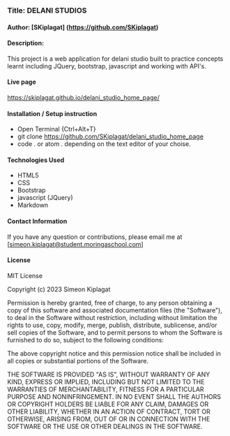 ### Title: DELANI STUDIOS

#### Author: [SKiplagat] (https://github.com/SKiplagat)

#### Description:
This project is a web application for delani studio  built to practice concepts learnt including JQuery, bootstrap, javascript and working with API's.

#### Live page
https://skiplagat.github.io/delani_studio_home_page/
#### Installation / Setup instruction
* Open Terminal {Ctrl+Alt+T}
* git clone https://github.com/SKiplagat/delani_studio_home_page
* code . or atom . depending on the text editor of your choise.

#### Technologies Used
* HTML5
* CSS
* Bootstrap
* javascript (JQuery)
* Markdown

#### Contact Information
If you have any question or contributions, please email me at [simeon.kiplagat@student.moringaschool.com]

#### License
MIT License

Copyright (c) 2023 Simeon Kiplagat

Permission is hereby granted, free of charge, to any person obtaining a copy
of this software and associated documentation files (the "Software"), to deal
in the Software without restriction, including without limitation the rights
to use, copy, modify, merge, publish, distribute, sublicense, and/or sell
copies of the Software, and to permit persons to whom the Software is
furnished to do so, subject to the following conditions:

The above copyright notice and this permission notice shall be included in all
copies or substantial portions of the Software.

THE SOFTWARE IS PROVIDED "AS IS", WITHOUT WARRANTY OF ANY KIND, EXPRESS OR
IMPLIED, INCLUDING BUT NOT LIMITED TO THE WARRANTIES OF MERCHANTABILITY,
FITNESS FOR A PARTICULAR PURPOSE AND NONINFRINGEMENT. IN NO EVENT SHALL THE
AUTHORS OR COPYRIGHT HOLDERS BE LIABLE FOR ANY CLAIM, DAMAGES OR OTHER
LIABILITY, WHETHER IN AN ACTION OF CONTRACT, TORT OR OTHERWISE, ARISING FROM,
OUT OF OR IN CONNECTION WITH THE SOFTWARE OR THE USE OR OTHER DEALINGS IN THE
SOFTWARE.
